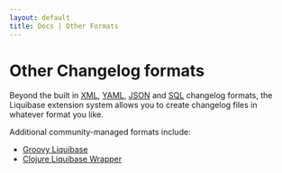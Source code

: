 ```yaml
---
layout: default
title: Docs | Other Formats 
---
```


# Other Changelog formats

Beyond the built in [XML](xml_format.html), [YAML](yaml_format.html), [JSON](json_format.html) and [SQL](sql_format.html) changelog formats,
the Liquibase extension system allows you to create changelog files in whatever format you like.

Additional community-managed formats include:
- [Groovy Liquibase](https://github.com/liquibase/liquibase-groovy-dsl)
- [Clojure Liquibase Wrapper](https://github.com/kumarshantanu/clj-liquibase)
